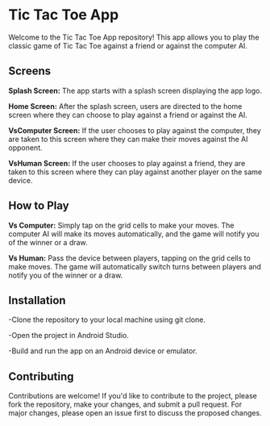 # Tic Tac Toe App

Welcome to the Tic Tac Toe App repository! This app allows you to play the classic game of Tic Tac Toe against a friend or against the computer AI.

## Screens

**Splash Screen:** The app starts with a splash screen displaying the app logo.

**Home Screen:** After the splash screen, users are directed to the home screen where they can choose to play against a friend or against the AI.

**VsComputer Screen:** If the user chooses to play against the computer, they are taken to this screen where they can make their moves against the AI opponent.

**VsHuman Screen:** If the user chooses to play against a friend, they are taken to this screen where they can play against another player on the same device.

## How to Play

**Vs Computer:** Simply tap on the grid cells to make your moves. The computer AI will make its moves automatically, and the game will notify you of the winner or a draw.

**Vs Human:** Pass the device between players, tapping on the grid cells to make moves. The game will automatically switch turns between players and notify you of the winner or a draw.

## Installation

-Clone the repository to your local machine using git clone.

-Open the project in Android Studio.

-Build and run the app on an Android device or emulator.

## Contributing

Contributions are welcome! If you'd like to contribute to the project, please fork the repository, make your changes, and submit a pull request. For major changes, please open an issue first to discuss the proposed changes.
